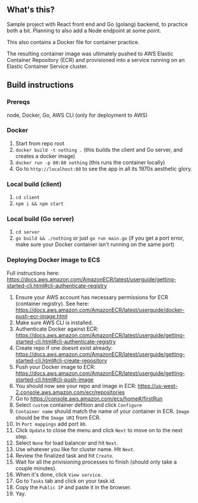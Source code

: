 ## What's this?

Sample project with React front end and Go (golang) backend, to practice both a bit. Planning to also add a Node endpoint at some point.

This also contains a Docker file for container practice.

The resulting container image was ultimately pushed to AWS Elastic Container Repository (ECR) and provisioned into a service running on an Elastic Container Service cluster.

## Build instructions

### Prereqs

node, Docker, Go, AWS CLI (only for deployment to AWS)

### Docker

1. Start from repo root
2. `docker build -t nothing .` (this builds the client and Go server, and creates a docker image)
3. `docker run -p 80:80 nothing` (this runs the container locally)
4. Go to `http://localhost:80` to see the app in all its 1970s aesthetic glory.

### Local build (client)

1. `cd client`
2. `npm i && npm start`

### Local build (Go server)

1. `cd server`
2. `go build && ./nothing` or just `go run main.go` (if you get a port error, make sure your Docker container isn't running on the same port)

### Deploying Docker image to ECS

Full instructions here: https://docs.aws.amazon.com/AmazonECR/latest/userguide/getting-started-cli.html#cli-authenticate-registry

1. Ensure your AWS account has necessary permissions for ECR (container registry). See here: https://docs.aws.amazon.com/AmazonECR/latest/userguide/docker-push-ecr-image.html
2. Make sure AWS CLI is installed.
3. Authenticate Docker against ECR: https://docs.aws.amazon.com/AmazonECR/latest/userguide/getting-started-cli.html#cli-authenticate-registry
4. Create repo if one doesnt exist already: https://docs.aws.amazon.com/AmazonECR/latest/userguide/getting-started-cli.html#cli-create-repository
5. Push your Docker image to ECR: https://docs.aws.amazon.com/AmazonECR/latest/userguide/getting-started-cli.html#cli-push-image
6. You should now see your repo and image in ECR: https://us-west-2.console.aws.amazon.com/ecr/repositories
7. Go to https://console.aws.amazon.com/ecs/home#/firstRun
8. Select `custom` container defition and click `Configure`
9. `Container name` should match the name of your container in ECR. `Image` should be the `Image URI` from ECR.
10. In `Port mappings` add port `80`.
11. Click `Update` to close the menu and click `Next` to move on to the next step.
12. Select `None` for load balancer and hit `Next`.
13. Use whatever you like for cluster name. Hit `Next`.
14. Review the finalized task and hit `Create`.
15. Wait for all the privisioning processes to finish (should only take a couple minutes).
16. When it's done, click `View service`.
17. Go to `Tasks` tab and click on your task id.
18. Copy the `Public IP` and paste it in the browser.
19. Yay.
